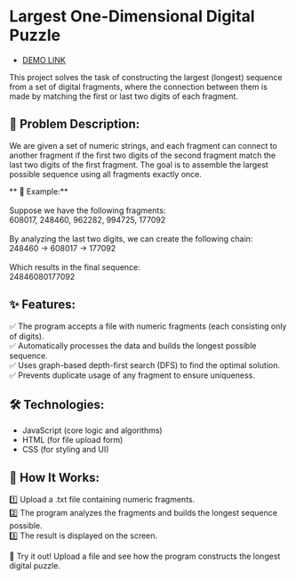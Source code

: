 # Largest One-Dimensional Digital Puzzle

- [DEMO LINK](https://nadiiabulmak.github.io/pazzle_task_js/)

This project solves the task of constructing the largest (longest) sequence from a set of digital fragments, where the connection between them is made by matching the first or last two digits of each fragment.

## 🧩 Problem Description:
We are given a set of numeric strings, and each fragment can connect to another fragment if the first two digits of the second fragment match the last two digits of the first fragment. The goal is to assemble the largest possible sequence using all fragments exactly once.

** 📌 Example:**<br>
<br>
Suppose we have the following fragments:<br>
608017, 248460, 962282, 994725, 177092<br><br>
By analyzing the last two digits, we can create the following chain:<br>
248460 → 608017 → 177092<br><br>
Which results in the final sequence:<br>
24846080177092<br>

## ✨ Features:<br>
✅ The program accepts a file with numeric fragments (each consisting only of digits).<br>
✅ Automatically processes the data and builds the longest possible sequence.<br>
✅ Uses graph-based depth-first search (DFS) to find the optimal solution.<br>
✅ Prevents duplicate usage of any fragment to ensure uniqueness.<br>

## 🛠️ Technologies:
- JavaScript (core logic and algorithms)<br>
- HTML (for file upload form)<br>
- CSS (for styling and UI)<br>

## 🚀 How It Works:<br>
1️⃣ Upload a .txt file containing numeric fragments.<br>
2️⃣ The program analyzes the fragments and builds the longest sequence possible.<br>
3️⃣ The result is displayed on the screen.<br>

📌 Try it out! Upload a file and see how the program constructs the longest digital puzzle.

